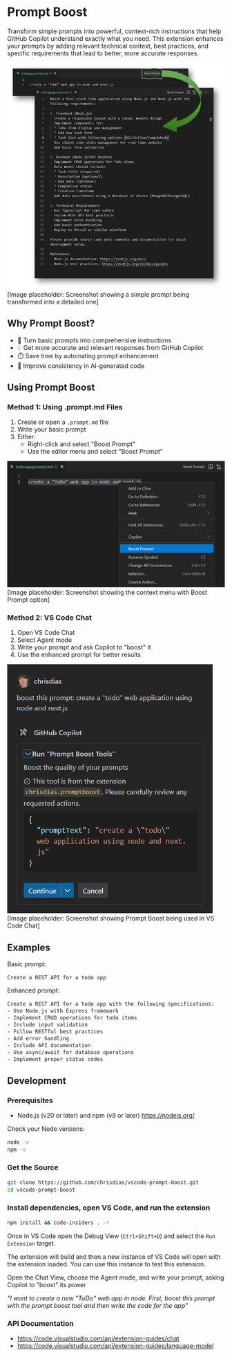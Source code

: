 # Prompt Boost

Transform simple prompts into powerful, context-rich instructions that help GitHub Copilot understand exactly what you need. This extension enhances your prompts by adding relevant technical context, best practices, and specific requirements that lead to better, more accurate responses.

![Prompt Boost in action](resources/boostFile.png)
[Image placeholder: Screenshot showing a simple prompt being transformed into a detailed one]

## Why Prompt Boost?

- 🚀 Turn basic prompts into comprehensive instructions
- 💡 Get more accurate and relevant responses from GitHub Copilot
- ⏱️ Save time by automating prompt enhancement
- 🎯 Improve consistency in AI-generated code

## Using Prompt Boost

### Method 1: Using .prompt.md Files

1. Create or open a `.prompt.md` file
2. Write your basic prompt
3. Either:
   - Right-click and select "Boost Prompt"
   - Use the editor menu and select "Boost Prompt"

![Prompt Boost context menu](resources/boostContextMenu.png)
[Image placeholder: Screenshot showing the context menu with Boost Prompt option]

### Method 2: VS Code Chat

1. Open VS Code Chat
2. Select Agent mode
3. Write your prompt and ask Copilot to "boost" it
4. Use the enhanced prompt for better results

![Prompt Boost in Chat](resources/boostChat.png)
[Image placeholder: Screenshot showing Prompt Boost being used in VS Code Chat]

## Examples

Basic prompt:
```
Create a REST API for a todo app
```

Enhanced prompt:
```
Create a REST API for a todo app with the following specifications:
- Use Node.js with Express framework
- Implement CRUD operations for todo items
- Include input validation
- Follow RESTful best practices
- Add error handling
- Include API documentation
- Use async/await for database operations
- Implement proper status codes
```

## Development

### Prerequisites
- Node.js (v20 or later) and npm (v9 or later) https://nodejs.org/

Check your Node versions:

```bash
node -v
npm -v
```

### Get the Source

``` bash
git clone https://github.com/chrisdias/vscode-prompt-boost.git
cd vscode-prompt-boost
```

### Install dependencies, open VS Code, and run the extension

```bash
npm install && code-insiders . -r
```

Once in VS Code open the Debug View (`Ctrl+Shift+D`) and select the `Run Extension` target.

The extension will build and then a new instance of VS Code will open with the extension loaded. You can use this instance to test this extension.

Open the Chat View, choose the Agent mode, and write your prompt, asking Copilot to "boost" its power

_"I want to create a new "ToDo" web app in node. First, boost this prompt with the prompt boost tool and then write the code for the app"_

### API Documentation

- https://code.visualstudio.com/api/extension-guides/chat
- https://code.visualstudio.com/api/extension-guides/language-model

